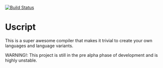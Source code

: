 [![Build Status](https://travis-ci.org/Ulfasaar/Uscript.svg?branch=master)](https://travis-ci.org/Ulfasaar/Uscript)

# Uscript
This is a super awesome compiler that makes it trivial to create your own languages and language variants.


WARNING!: This project is still in the pre alpha phase of development and is highly unstable.

